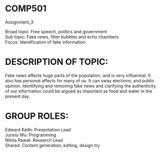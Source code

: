 # COMP501

Assignment_3

Broad topic: Free speech, politics and government\
Sub topic: Fake news, filter bubbles and echo chambers\
Focus: Identification of fake information

# DESCRIPTION OF TOPIC:
Fake news affects huge parts of the population, and is very influential. It also has personal affects for many of us. It can sway elections, and public opinion. Identifying and removing fake news and clarifying the authenticity of our information could be argued as important as food and water in the present day. 

# GROUP ROLES:

Edward Keith: Presentation Lead\
Junxiu Wu: Programming\
Nikita Rawat: Research Lead\
Shared: Content generation, editing, design
try
